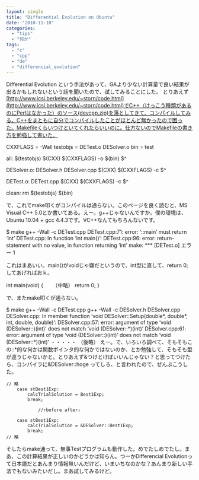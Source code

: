 ```yaml
---
layout: single
title: "Differential Evolution on Ubuntu"
date: "2010-11-10"
categories: 
  - "tips"
  - "何か"
tags: 
  - "c"
  - "cpp"
  - "de"
  - "differencial_evolution"
---
```


Differential Evolution という手法があって、GAより少ない計算量で良い結果が出るかもしれないという話を聞いたので、試してみることにした。 とりあえず[http://www.icsi.berkeley.edu/~storn/code.html](http://www.icsi.berkeley.edu/~storn/code.html)でC++（けっこう種類があるのにPerlはなかった）のソース(devcpp.zip)を落としてきて、コンパイルしてみる。C++をまともに自分でコンパイルしたことがほとんど無かったので困った。Makefileくらいつけといてくれたらいいのに。仕方ないのでMakefileの書き方を勉強して書いた。

CXXFLAGS = -Wall
testobjs = DETest.o DESolver.o
bin = test

all: $(testobjs)
	$(CXX) $(CXXFLAGS) -o $(bin) $^

DESolver.o: DESolver.h DESolver.cpp
	$(CXX) $(CXXFLAGS) -c $^

DETest.o: DETest.cpp
	$(CXX) $(CXXFLAGS) -c $^

clean:
	rm $(testobjs) $(bin)

で、これでmake叩くがコンパイルは通らない。このページを良く読むと、MS Visual C++ 5.0とか書いてある。えー。g++じゃないんですか。僕の環境は、Ubuntu 10.04 + gcc 4.4.3です。VC++なんてもちろんないです。

$ make g++ -Wall -c DETest.cpp DETest.cpp:71: error: ‘::main’ must return ‘int’ DETest.cpp: In function ‘int main()’: DETest.cpp:96: error: return-statement with no value, in function returning ‘int’ make: \*\*\* \[DETest.o\] エラー 1

これはまあいい。main()がvoidじゃ嫌だというので、int型に直して、return 0;してあげればおｋ。

int main(void)
{
　　（中略）
	return 0;
}

で、またmake叩くが通らない。

$ make g++ -Wall -c DETest.cpp g++ -Wall -c DESolver.h DESolver.cpp DESolver.cpp: In member function ‘void DESolver::Setup(double\*, double\*, int, double, double)’: DESolver.cpp:57: error: argument of type ‘void (DESolver::)(int)’ does not match ‘void (DESolver::\*)(int)’ DESolver.cpp:61: error: argument of type ‘void (DESolver::)(int)’ does not match ‘void (DESolver::\*)(int)’ ・・・・・ （後略） えー。で、いろいろ調べて、そもそもこの::\*的な何かは関数ポインタ的な何かではないのか、とか勉強して、そもそも型が違うじゃないかと。とりあえず&つけとけばいいんじゃない？と思ってつけたら、コンパイラに&DESolver::hoge ってしろ、と言われたので、ぜんぶこうした。

    // 略
		case stBest1Exp:
		    calcTrialSolution = Best1Exp;
			break;

                //↑before after↓

		case stBest1Exp:
		    calcTrialSolution = &DESolver::Best1Exp;
			break;
    // 略

そしたらmake通って、無事Testプログラムも動作した。めでたしめでたし。まあ、この計算結果が正しいのかどうかは知らん。つーかDifferencial Evolutionって日本語だとあんまり情報無いんだけど、いまいちなのかな？あんまり新しい手法でもないみたいだし。まあ試してみるけど。
